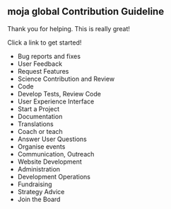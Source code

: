 ## moja global Contribution Guideline

Thank you for helping. This is really great!

Click a link to get started!



*   Bug reports and fixes
*   User Feedback
*   Request Features
*   Science Contribution and Review
*   Code 
*   Develop Tests, Review Code
*   User Experience Interface
*   Start a Project
*   Documentation
*   Translations
*   Coach or teach 
*   Answer User Questions
*   Organise events
*   Communication, Outreach
*   Website Development
*   Administration
*   Development Operations
*   Fundraising
*   Strategy Advice
*   Join the Board

